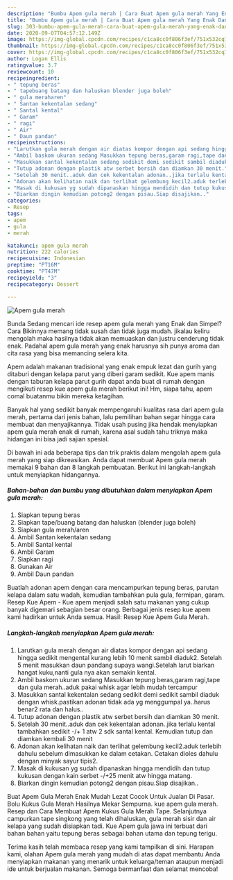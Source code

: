 ```yaml
---
description: "Bumbu Apem gula merah | Cara Buat Apem gula merah Yang Enak Dan Mudah"
title: "Bumbu Apem gula merah | Cara Buat Apem gula merah Yang Enak Dan Mudah"
slug: 303-bumbu-apem-gula-merah-cara-buat-apem-gula-merah-yang-enak-dan-mudah
date: 2020-09-07T04:57:12.149Z
image: https://img-global.cpcdn.com/recipes/c1ca8cc0f806f3ef/751x532cq70/apem-gula-merah-foto-resep-utama.jpg
thumbnail: https://img-global.cpcdn.com/recipes/c1ca8cc0f806f3ef/751x532cq70/apem-gula-merah-foto-resep-utama.jpg
cover: https://img-global.cpcdn.com/recipes/c1ca8cc0f806f3ef/751x532cq70/apem-gula-merah-foto-resep-utama.jpg
author: Logan Ellis
ratingvalue: 3.7
reviewcount: 10
recipeingredient:
- " tepung beras"
- " tapebuang batang dan haluskan blender juga boleh"
- " gula meraharen"
- " Santan kekentalan sedang"
- " Santal kental"
- " Garam"
- " ragi"
- " Air"
- " Daun pandan"
recipeinstructions:
- "Larutkan gula merah dengan air diatas kompor dengan api sedang hingga sedikit mengental kurang lebih 10 menit sambil diaduk2. Setelah 5 menit masukkan daun pandang supaya wangi.Setelah larut biarkan hangat kuku,nanti gula nya akan semakin kental."
- "Ambil baskom ukuran sedang Masukkan tepung beras,garam ragi,tape dan gula merah..aduk pakai whisk agar lebih mudah tercampur"
- "Masukkan santal kekentalan sedang sedikit demi sedikit sambil diaduk dengan whisk.pastikan adonan tidak ada yg menggumpal ya..harus benar2 rata dan halus.."
- "Tutup adonan dengan plastik atw serbet bersih dan diamkan 30 menit."
- "Setelah 30 menit..aduk dan cek kekentalan adonan..jika terlalu kental tambahkan sedikit -/+ 1 atw 2 sdk santal kental. Kemudian tutup dan diamkan kembali 30 menit"
- "Adonan akan kelihatan naik dan terlihat gelembung kecil2.aduk terlebih dahulu sebelum dimasukkan ke dalam cetakan. Cetakan dioles dahulu dengan minyak sayur tipis2."
- "Masak di kukusan yg sudah dipanaskan hingga mendidih dan tutup kukusan dengan kain serbet -/+25 menit atw hingga matang."
- "Biarkan dingin kemudian potong2 dengan pisau.Siap disajikan.."
categories:
- Resep
tags:
- apem
- gula
- merah

katakunci: apem gula merah 
nutrition: 222 calories
recipecuisine: Indonesian
preptime: "PT16M"
cooktime: "PT47M"
recipeyield: "3"
recipecategory: Dessert

---
```



![Apem gula merah](https://img-global.cpcdn.com/recipes/c1ca8cc0f806f3ef/751x532cq70/apem-gula-merah-foto-resep-utama.jpg)

Bunda Sedang mencari ide resep apem gula merah yang Enak dan Simpel? Cara Bikinnya memang tidak susah dan tidak juga mudah. jikalau keliru mengolah maka hasilnya tidak akan memuaskan dan justru cenderung tidak enak. Padahal apem gula merah yang enak harusnya sih punya aroma dan cita rasa yang bisa memancing selera kita.

Apem adalah makanan tradisional yang enak empuk lezat dan gurih yang ditaburi dengan kelapa parut yang diberi garam sedikit. Kue apem manis dengan taburan kelapa parut gurih dapat anda buat di rumah dengan mengikuti resep kue apem gula merah berikut ini! Hm, siapa tahu, apem comal buatanmu bikin mereka ketagihan.

Banyak hal yang sedikit banyak mempengaruhi kualitas rasa dari apem gula merah, pertama dari jenis bahan, lalu pemilihan bahan segar hingga cara membuat dan menyajikannya. Tidak usah pusing jika hendak menyiapkan apem gula merah enak di rumah, karena asal sudah tahu triknya maka hidangan ini bisa jadi sajian spesial.


Di bawah ini ada beberapa tips dan trik praktis dalam mengolah apem gula merah yang siap dikreasikan. Anda dapat membuat Apem gula merah memakai 9 bahan dan 8 langkah pembuatan. Berikut ini langkah-langkah untuk menyiapkan hidangannya.

<!--inarticleads1-->

##### Bahan-bahan dan bumbu yang dibutuhkan dalam menyiapkan Apem gula merah:

1. Siapkan  tepung beras
1. Siapkan  tape/buang batang dan haluskan (blender juga boleh)
1. Siapkan  gula merah/aren
1. Ambil  Santan kekentalan sedang
1. Ambil  Santal kental
1. Ambil  Garam
1. Siapkan  ragi
1. Gunakan  Air
1. Ambil  Daun pandan


Buatlah adonan apem dengan cara mencampurkan tepung beras, parutan kelapa dalam satu wadah, kemudian tambahkan pula gula, fermipan, garam. Resep Kue Apem - Kue apem menjadi salah satu makanan yang cukup banyak digemari sebagian besar orang. Berbagai jenis resep kue apem kami hadirkan untuk Anda semua. Hasil: Resep Kue Apem Gula Merah. 

<!--inarticleads2-->

##### Langkah-langkah menyiapkan Apem gula merah:

1. Larutkan gula merah dengan air diatas kompor dengan api sedang hingga sedikit mengental kurang lebih 10 menit sambil diaduk2. Setelah 5 menit masukkan daun pandang supaya wangi.Setelah larut biarkan hangat kuku,nanti gula nya akan semakin kental.
1. Ambil baskom ukuran sedang Masukkan tepung beras,garam ragi,tape dan gula merah..aduk pakai whisk agar lebih mudah tercampur
1. Masukkan santal kekentalan sedang sedikit demi sedikit sambil diaduk dengan whisk.pastikan adonan tidak ada yg menggumpal ya..harus benar2 rata dan halus..
1. Tutup adonan dengan plastik atw serbet bersih dan diamkan 30 menit.
1. Setelah 30 menit..aduk dan cek kekentalan adonan..jika terlalu kental tambahkan sedikit -/+ 1 atw 2 sdk santal kental. Kemudian tutup dan diamkan kembali 30 menit
1. Adonan akan kelihatan naik dan terlihat gelembung kecil2.aduk terlebih dahulu sebelum dimasukkan ke dalam cetakan. Cetakan dioles dahulu dengan minyak sayur tipis2.
1. Masak di kukusan yg sudah dipanaskan hingga mendidih dan tutup kukusan dengan kain serbet -/+25 menit atw hingga matang.
1. Biarkan dingin kemudian potong2 dengan pisau.Siap disajikan..


Buat Apem Gula Merah Enak Mudah Lezat Cocok Untuk Jualan Di Pasar. Bolu Kukus Gula Merah Hasilnya Mekar Sempurna. kue apem gula merah. Resep dan Cara Membuat Apem Kukus Gula Merah Tape. Selanjutnya campurkan tape singkong yang telah dihaluskan, gula merah sisir dan air kelapa yang sudah disiapkan tadi. Kue Apem gula jawa ini terbuat dari bahan bahan yaitu tepung beras sebagai bahan utama dan tepung terigu. 

Terima kasih telah membaca resep yang kami tampilkan di sini. Harapan kami, olahan Apem gula merah yang mudah di atas dapat membantu Anda menyiapkan makanan yang menarik untuk keluarga/teman ataupun menjadi ide untuk berjualan makanan. Semoga bermanfaat dan selamat mencoba!
